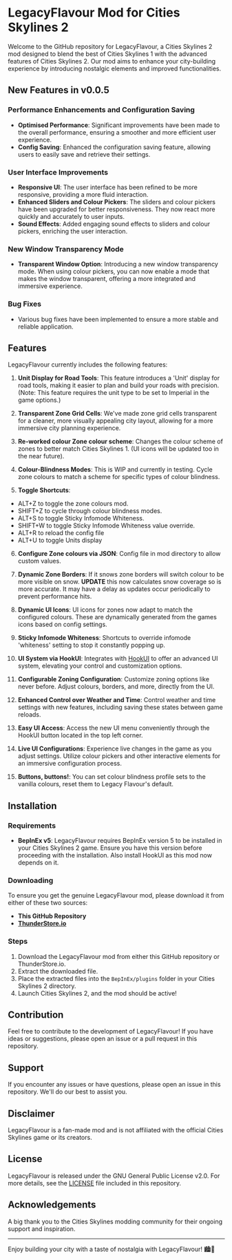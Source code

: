 ﻿# LegacyFlavour Mod for Cities Skylines 2

Welcome to the GitHub repository for LegacyFlavour, a Cities Skylines 2 mod designed to blend the best of Cities Skylines 1 with the advanced features of Cities Skylines 2. Our mod aims to enhance your city-building experience by introducing nostalgic elements and improved functionalities.

## New Features in v0.0.5

### Performance Enhancements and Configuration Saving
- **Optimised Performance**: Significant improvements have been made to the overall performance, ensuring a smoother and more efficient user experience.
- **Config Saving**: Enhanced the configuration saving feature, allowing users to easily save and retrieve their settings.

### User Interface Improvements
- **Responsive UI**: The user interface has been refined to be more responsive, providing a more fluid interaction.
- **Enhanced Sliders and Colour Pickers**: The sliders and colour pickers have been upgraded for better responsiveness. They now react more quickly and accurately to user inputs.
- **Sound Effects**: Added engaging sound effects to sliders and colour pickers, enriching the user interaction.

### New Window Transparency Mode
- **Transparent Window Option**: Introducing a new window transparency mode. When using colour pickers, you can now enable a mode that makes the window transparent, offering a more integrated and immersive experience.

### Bug Fixes
- Various bug fixes have been implemented to ensure a more stable and reliable application.

## Features

LegacyFlavour currently includes the following features:

1. **Unit Display for Road Tools**: This feature introduces a 'Unit' display for road tools, making it easier to plan and build your roads with precision. (Note: This feature requires the unit type to be set to Imperial in the game options.)

2. **Transparent Zone Grid Cells**: We've made zone grid cells transparent for a cleaner, more visually appealing city layout, allowing for a more immersive city planning experience.

3. **Re-worked colour Zone colour scheme**: Changes the colour scheme of zones to better match Cities Skylines 1. (UI icons will be updated too in the near future).

4. **Colour-Blindness Modes**: This is WIP and currently in testing. Cycle zone colours to match a scheme for specific types of colour blindness.

5. **Toggle Shortcuts**: 

- ALT+Z to toggle the zone colours mod. 
- SHIFT+Z to cycle through colour blindness modes.
- ALT+S to toggle Sticky Infomode Whiteness. 
- SHIFT+W to toggle Sticky Infomode Whiteness value override.
- ALT+R to reload the config file
- ALT+U to toggle Units display

6. **Configure Zone colours via JSON**: Config file in mod directory to allow custom values.

7. **Dynamic Zone Borders**: If it snows zone borders will switch colour to be more visible on snow. **UPDATE** this now calculates snow coverage so is more accurate. It may have a delay as updates occur periodically to prevent performance hits.

8. **Dynamic UI Icons**: UI icons for zones now adapt to match the configured colours. These are dynamically generated from the games icons based on config settings.

9. **Sticky Infomode Whiteness**: Shortcuts to override infomode 'whiteness' setting to stop it constantly popping up.

10. **UI System via HookUI**: Integrates with [HookUI](https://github.com/Captain-Of-Coit/hookui/releases) to offer an advanced UI system, elevating your control and customization options.

11. **Configurable Zoning Configuration**: Customize zoning options like never before. Adjust colours, borders, and more, directly from the UI.

12. **Enhanced Control over Weather and Time**: Control weather and time settings with new features, including saving these states between game reloads.

13. **Easy UI Access**: Access the new UI menu conveniently through the HookUI button located in the top left corner.

14. **Live UI Configurations**: Experience live changes in the game as you adjust settings. Utilize colour pickers and other interactive elements for an immersive configuration process.

15. **Buttons, buttons!**: You can set colour blindness profile sets to the vanilla colours, reset them to Legacy Flavour's default.

## Installation

### Requirements

- **BepInEx v5**: LegacyFlavour requires BepInEx version 5 to be installed in your Cities Skylines 2 game. Ensure you have this version before proceeding with the installation. Also install HookUI as this mod now depends on it.

### Downloading

To ensure you get the genuine LegacyFlavour mod, please download it from either of these two sources:

- **This GitHub Repository**
- **[ThunderStore.io](https://thunderstore.io)**

### Steps

1. Download the LegacyFlavour mod from either this GitHub repository or ThunderStore.io.
2. Extract the downloaded file.
3. Place the extracted files into the `BepInEx/plugins` folder in your Cities Skylines 2 directory.
4. Launch Cities Skylines 2, and the mod should be active!

## Contribution

Feel free to contribute to the development of LegacyFlavour! If you have ideas or suggestions, please open an issue or a pull request in this repository.

## Support

If you encounter any issues or have questions, please open an issue in this repository. We'll do our best to assist you.

## Disclaimer

LegacyFlavour is a fan-made mod and is not affiliated with the official Cities Skylines game or its creators.

## License

LegacyFlavour is released under the GNU General Public License v2.0. For more details, see the [LICENSE](LICENSE) file included in this repository.

## Acknowledgements

A big thank you to the Cities Skylines modding community for their ongoing support and inspiration.

---

Enjoy building your city with a taste of nostalgia with LegacyFlavour! 🏙️🌉